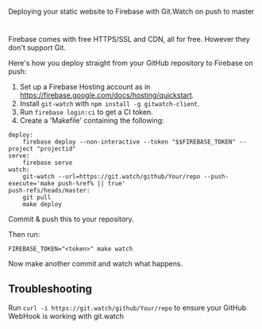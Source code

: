 Deploying your static website to Firebase with Git.Watch on push to master
#

Firebase comes with free HTTPS/SSL and CDN, all for free. However they don't support Git.

Here's how you deploy straight from your GitHub repository to Firebase on push:

1. Set up a Firebase Hosting account as in <https://firebase.google.com/docs/hosting/quickstart>.
2. Install `git-watch` with `npm install -g gitwatch-client`.
3. Run `firebase login:ci` to get a CI token.
4. Create a 'Makefile' containing the following:

```
deploy:
	firebase deploy --non-interactive --token "$$FIREBASE_TOKEN" --project "projectid"
serve:
	firebase serve
watch:
    git-watch --url=https://git.watch/github/Your/repo --push-execute='make push-%ref% || true'
push-refs/heads/master:
	git pull
	make deploy
```

Commit & push this to your repository.

Then run:
```
FIREBASE_TOKEN="<token>" make watch
```

Now make another commit and watch what happens.

## Troubleshooting

Run `curl -i https://git.watch/github/Your/repo` to ensure your GitHub WebHook is working with git.watch
